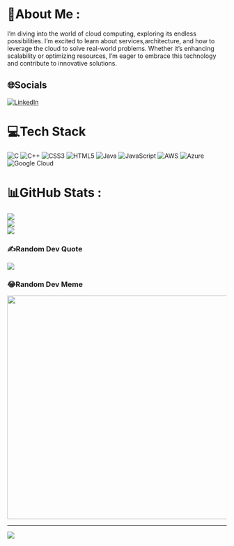 # 💫About Me :
I’m diving into the world of cloud computing,
 exploring its endless possibilities.
 I’m excited to learn about services,architecture,
 and how to leverage the cloud to solve real-world problems.
 Whether it’s enhancing scalability or optimizing resources,
 I’m eager to embrace this technology and contribute
 to innovative solutions.



## 🌐Socials
[![LinkedIn](https://img.shields.io/badge/LinkedIn-%230077B5.svg?logo=linkedin&logoColor=white)](www.linkedin.com/in/jai-krishan-mahour-b2ab30259) 

# 💻Tech Stack
![C](https://img.shields.io/badge/c-%2300599C.svg?style=for-the-badge&logo=c&logoColor=white) ![C++](https://img.shields.io/badge/c++-%2300599C.svg?style=for-the-badge&logo=c%2B%2B&logoColor=white) ![CSS3](https://img.shields.io/badge/css3-%231572B6.svg?style=for-the-badge&logo=css3&logoColor=white) ![HTML5](https://img.shields.io/badge/html5-%23E34F26.svg?style=for-the-badge&logo=html5&logoColor=white) ![Java](https://img.shields.io/badge/java-%23ED8B00.svg?style=for-the-badge&logo=java&logoColor=white) ![JavaScript](https://img.shields.io/badge/javascript-%23323330.svg?style=for-the-badge&logo=javascript&logoColor=%23F7DF1E) ![AWS](https://img.shields.io/badge/AWS-%23FF9900.svg?style=for-the-badge&logo=amazon-aws&logoColor=white) ![Azure](https://img.shields.io/badge/azure-%230072C6.svg?style=for-the-badge&logo=azure-devops&logoColor=white) ![Google Cloud](https://img.shields.io/badge/Google%20Cloud-%234285F4.svg?style=for-the-badge&logo=google-cloud&logoColor=white)
# 📊GitHub Stats :
![](https://github-readme-stats.vercel.app/api?username=jaikrishanmahour&theme=dark&hide_border=true&include_all_commits=true&count_private=false)<br/>
![](https://github-readme-streak-stats.herokuapp.com/?user=jaikrishanmahour&theme=dark&hide_border=true)<br/>
![](https://github-readme-stats.vercel.app/api/top-langs/?username=jaikrishanmahour&theme=dark&hide_border=true&include_all_commits=true&count_private=false&layout=compact)

### ✍️Random Dev Quote
![](https://quotes-github-readme.vercel.app/api?type=horizontal&theme=dark)

### 😂Random Dev Meme
<img src="https://random-memer.herokuapp.com/" width="512px"/>

---
[![](https://visitcount.itsvg.in/api?id=jaikrishanmahour&icon=0&color=0)](https://visitcount.itsvg.in)

